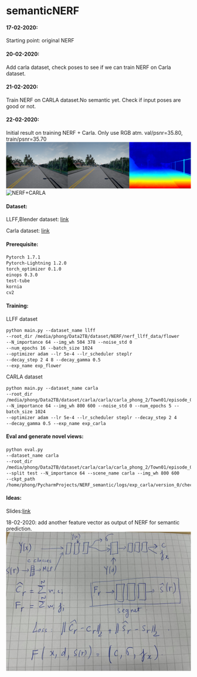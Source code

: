 # semanticNERF

#### 17-02-2020:
Starting point: original NERF

#### 20-02-2020:
Add carla dataset, check poses to see if we can train NERF on Carla dataset.

#### 21-02-2020:
Train NERF on CARLA dataset.No semantic yet. Check if input poses are good or not.

#### 22-02-2020:
Initial result on training NERF + Carla. Only use RGB atm. val/psnr=35.80, train/psnr=35.70
![](/images/result_NERF_CARLA_22-02-2020.png "NERF+CARLA")
![](/images/result_NERF_CARLA_22-02-2020.gif "NERF+CARLA")

#### Dataset:
LLFF,Blender dataset: [link](https://drive.google.com/drive/folders/128yBriW1IG_3NJ5Rp7APSTZsJqdJdfc1)

Carla dataset: [link](https://drive.google.com/file/d/1ZYIlupT8-Zm7w8G4br2ZoyJfKEEAyEK-/view?ts=6030149b)

#### Prerequisite:
```
Pytorch 1.7.1
Pytorch-Lightning 1.2.0
torch_optimizer 0.1.0 
einops 0.3.0
test-tube
kornia
cv2
```

#### Training:
LLFF dataset
```
python main.py --dataset_name llff 
--root_dir /media/phong/Data2TB/dataset/NERF/nerf_llff_data/flower 
--N_importance 64 --img_wh 504 378 --noise_std 0 
--num_epochs 16 --batch_size 1024 
--optimizer adam --lr 5e-4 --lr_scheduler steplr 
--decay_step 2 4 8 --decay_gamma 0.5 
--exp_name exp_flower
```

CARLA dataset
```
python main.py --dataset_name carla
--root_dir
/media/phong/Data2TB/dataset/carla/carla/carla_phong_2/Town01/episode_00001/000000
--N_importance 64 --img_wh 800 600 --noise_std 0 --num_epochs 5 --batch_size 1024
--optimizer adam --lr 5e-4 --lr_scheduler steplr --decay_step 2 4  
--decay_gamma 0.5 --exp_name exp_carla
```

#### Eval and generate novel views:
```
python eval.py 
--dataset_name carla 
--root_dir /media/phong/Data2TB/dataset/carla/carla/carla_phong_2/Town01/episode_00001/000000 
--split test --N_importance 64 --scene_name carla --img_wh 800 600 
--ckpt_path /home/phong/PycharmProjects/NERF_semantic/logs/exp_carla/version_0/checkpoints/ckpts/exp_carla/epoch=15.ckpt
```

#### Ideas:
Slides:[link](https://docs.google.com/presentation/d/1s9k5OCkHxywoAk8Ab2kk8J5DApcRCgLtf2DzNNI3nO4/edit#slide=id.gb4f7efcc71_0_64)

18-02-2020: add another feature vector as output of NERF for semantic prediction.
![](/images/img.png "Ideas")
